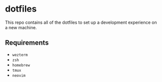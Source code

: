 # dotfiles

This repo contains all of the dotfiles to set up a development experience on a new machine.

## Requirements
- `wezterm`
- `zsh`
- `homebrew`
- `tmux`
- `neovim`
